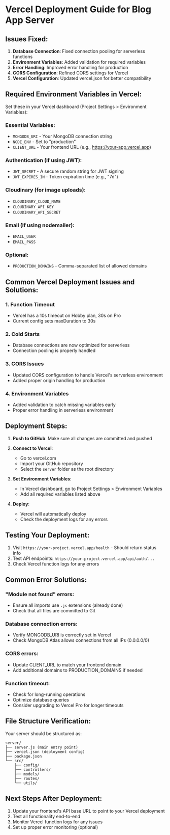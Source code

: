 # Vercel Deployment Guide for Blog App Server

## Issues Fixed:

1. **Database Connection**: Fixed connection pooling for serverless functions
2. **Environment Variables**: Added validation for required variables
3. **Error Handling**: Improved error handling for production
4. **CORS Configuration**: Refined CORS settings for Vercel
5. **Vercel Configuration**: Updated vercel.json for better compatibility

## Required Environment Variables in Vercel:

Set these in your Vercel dashboard (Project Settings > Environment Variables):

### Essential Variables:
- `MONGODB_URI` - Your MongoDB connection string
- `NODE_ENV` - Set to "production"
- `CLIENT_URL` - Your frontend URL (e.g., https://your-app.vercel.app)

### Authentication (if using JWT):
- `JWT_SECRET` - A secure random string for JWT signing
- `JWT_EXPIRES_IN` - Token expiration time (e.g., "7d")

### Cloudinary (for image uploads):
- `CLOUDINARY_CLOUD_NAME`
- `CLOUDINARY_API_KEY`
- `CLOUDINARY_API_SECRET`

### Email (if using nodemailer):
- `EMAIL_USER`
- `EMAIL_PASS`

### Optional:
- `PRODUCTION_DOMAINS` - Comma-separated list of allowed domains

## Common Vercel Deployment Issues and Solutions:

### 1. Function Timeout
- Vercel has a 10s timeout on Hobby plan, 30s on Pro
- Current config sets maxDuration to 30s

### 2. Cold Starts
- Database connections are now optimized for serverless
- Connection pooling is properly handled

### 3. CORS Issues
- Updated CORS configuration to handle Vercel's serverless environment
- Added proper origin handling for production

### 4. Environment Variables
- Added validation to catch missing variables early
- Proper error handling in serverless environment

## Deployment Steps:

1. **Push to GitHub**: Make sure all changes are committed and pushed

2. **Connect to Vercel**:
   - Go to vercel.com
   - Import your GitHub repository
   - Select the `server` folder as the root directory

3. **Set Environment Variables**:
   - In Vercel dashboard, go to Project Settings > Environment Variables
   - Add all required variables listed above

4. **Deploy**:
   - Vercel will automatically deploy
   - Check the deployment logs for any errors

## Testing Your Deployment:

1. Visit `https://your-project.vercel.app/health` - Should return status info
2. Test API endpoints: `https://your-project.vercel.app/api/auth/...`
3. Check Vercel function logs for any errors

## Common Error Solutions:

### "Module not found" errors:
- Ensure all imports use `.js` extensions (already done)
- Check that all files are committed to Git

### Database connection errors:
- Verify MONGODB_URI is correctly set in Vercel
- Check MongoDB Atlas allows connections from all IPs (0.0.0.0/0)

### CORS errors:
- Update CLIENT_URL to match your frontend domain
- Add additional domains to PRODUCTION_DOMAINS if needed

### Function timeout:
- Check for long-running operations
- Optimize database queries
- Consider upgrading to Vercel Pro for longer timeouts

## File Structure Verification:
Your server should be structured as:
```
server/
├── server.js (main entry point)
├── vercel.json (deployment config)
├── package.json
└── src/
    ├── config/
    ├── controllers/
    ├── models/
    ├── routes/
    └── utils/
```

## Next Steps After Deployment:
1. Update your frontend's API base URL to point to your Vercel deployment
2. Test all functionality end-to-end
3. Monitor Vercel function logs for any issues
4. Set up proper error monitoring (optional)
